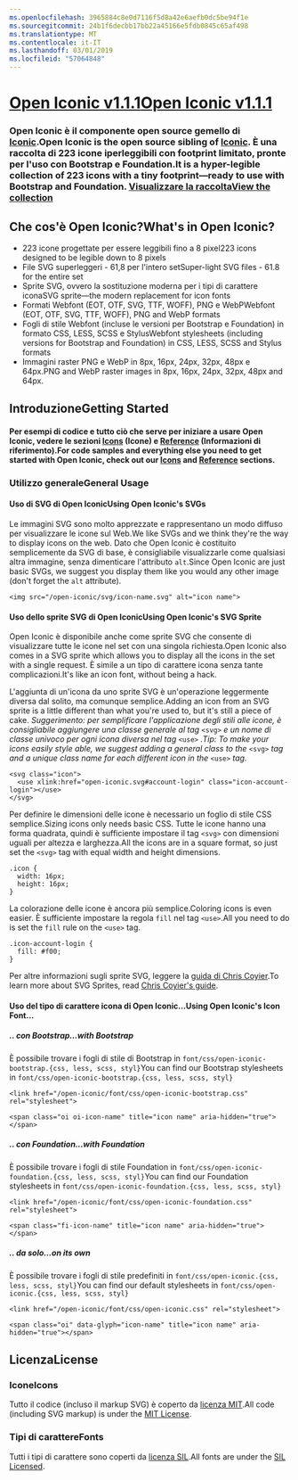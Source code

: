 ```yaml
---
ms.openlocfilehash: 3965884c8e0d7116f5d8a42e6aefb0dc5be94f1e
ms.sourcegitcommit: 24b1f6decbb17bb22a45166e5fdb0845c65af498
ms.translationtype: MT
ms.contentlocale: it-IT
ms.lasthandoff: 03/01/2019
ms.locfileid: "57064848"
---
```

<a name="open-iconic-v111httpuseiconiccomopen"></a>[<span data-ttu-id="60e49-101">Open Iconic v1.1.1</span><span class="sxs-lookup"><span data-stu-id="60e49-101">Open Iconic v1.1.1</span></span>](http://useiconic.com/open)
===========

### <a name="open-iconic-is-the-open-source-sibling-of-iconichttpuseiconiccom-it-is-a-hyper-legible-collection-of-223-icons-with-a-tiny-footprintmdashready-to-use-with-bootstrap-and-foundation-view-the-collectionhttpuseiconiccomopenicons"></a><span data-ttu-id="60e49-102">Open Iconic è il componente open source gemello di [Iconic](http://useiconic.com).</span><span class="sxs-lookup"><span data-stu-id="60e49-102">Open Iconic is the open source sibling of [Iconic](http://useiconic.com).</span></span> <span data-ttu-id="60e49-103">È una raccolta di 223 icone iperleggibili con footprint limitato, pronte per l'uso con Bootstrap e Foundation.</span><span class="sxs-lookup"><span data-stu-id="60e49-103">It is a hyper-legible collection of 223 icons with a tiny footprint&mdash;ready to use with Bootstrap and Foundation.</span></span> [<span data-ttu-id="60e49-104">Visualizzare la raccolta</span><span class="sxs-lookup"><span data-stu-id="60e49-104">View the collection</span></span>](http://useiconic.com/open#icons)



## <a name="whats-in-open-iconic"></a><span data-ttu-id="60e49-105">Che cos'è Open Iconic?</span><span class="sxs-lookup"><span data-stu-id="60e49-105">What's in Open Iconic?</span></span>

* <span data-ttu-id="60e49-106">223 icone progettate per essere leggibili fino a 8 pixel</span><span class="sxs-lookup"><span data-stu-id="60e49-106">223 icons designed to be legible down to 8 pixels</span></span>
* <span data-ttu-id="60e49-107">File SVG superleggeri - 61,8 per l'intero set</span><span class="sxs-lookup"><span data-stu-id="60e49-107">Super-light SVG files - 61.8 for the entire set</span></span> 
* <span data-ttu-id="60e49-108">Sprite SVG, ovvero la sostituzione moderna per i tipi di carattere icona</span><span class="sxs-lookup"><span data-stu-id="60e49-108">SVG sprite&mdash;the modern replacement for icon fonts</span></span>
* <span data-ttu-id="60e49-109">Formati Webfont (EOT, OTF, SVG, TTF, WOFF), PNG e WebP</span><span class="sxs-lookup"><span data-stu-id="60e49-109">Webfont (EOT, OTF, SVG, TTF, WOFF), PNG and WebP formats</span></span>
* <span data-ttu-id="60e49-110">Fogli di stile Webfont (incluse le versioni per Bootstrap e Foundation) in formato CSS, LESS, SCSS e Stylus</span><span class="sxs-lookup"><span data-stu-id="60e49-110">Webfont stylesheets (including versions for Bootstrap and Foundation) in CSS, LESS, SCSS and Stylus formats</span></span>
* <span data-ttu-id="60e49-111">Immagini raster PNG e WebP in 8px, 16px, 24px, 32px, 48px e 64px.</span><span class="sxs-lookup"><span data-stu-id="60e49-111">PNG and WebP raster images in 8px, 16px, 24px, 32px, 48px and 64px.</span></span>


## <a name="getting-started"></a><span data-ttu-id="60e49-112">Introduzione</span><span class="sxs-lookup"><span data-stu-id="60e49-112">Getting Started</span></span>

#### <a name="for-code-samples-and-everything-else-you-need-to-get-started-with-open-iconic-check-out-our-iconshttpuseiconiccomopenicons-and-referencehttpuseiconiccomopenreference-sections"></a><span data-ttu-id="60e49-113">Per esempi di codice e tutto ciò che serve per iniziare a usare Open Iconic, vedere le sezioni [Icons](http://useiconic.com/open#icons) (Icone) e [Reference](http://useiconic.com/open#reference) (Informazioni di riferimento).</span><span class="sxs-lookup"><span data-stu-id="60e49-113">For code samples and everything else you need to get started with Open Iconic, check out our [Icons](http://useiconic.com/open#icons) and [Reference](http://useiconic.com/open#reference) sections.</span></span>

### <a name="general-usage"></a><span data-ttu-id="60e49-114">Utilizzo generale</span><span class="sxs-lookup"><span data-stu-id="60e49-114">General Usage</span></span>

#### <a name="using-open-iconics-svgs"></a><span data-ttu-id="60e49-115">Uso di SVG di Open Iconic</span><span class="sxs-lookup"><span data-stu-id="60e49-115">Using Open Iconic's SVGs</span></span>

<span data-ttu-id="60e49-116">Le immagini SVG sono molto apprezzate e rappresentano un modo diffuso per visualizzare le icone sul Web.</span><span class="sxs-lookup"><span data-stu-id="60e49-116">We like SVGs and we think they're the way to display icons on the web.</span></span> <span data-ttu-id="60e49-117">Dato che Open Iconic è costituito semplicemente da SVG di base, è consigliabile visualizzarle come qualsiasi altra immagine, senza dimenticare l'attributo `alt`.</span><span class="sxs-lookup"><span data-stu-id="60e49-117">Since Open Iconic are just basic SVGs, we suggest you display them like you would any other image (don't forget the `alt` attribute).</span></span>

```
<img src="/open-iconic/svg/icon-name.svg" alt="icon name">
```

#### <a name="using-open-iconics-svg-sprite"></a><span data-ttu-id="60e49-118">Uso dello sprite SVG di Open Iconic</span><span class="sxs-lookup"><span data-stu-id="60e49-118">Using Open Iconic's SVG Sprite</span></span>

<span data-ttu-id="60e49-119">Open Iconic è disponibile anche come sprite SVG che consente di visualizzare tutte le icone nel set con una singola richiesta.</span><span class="sxs-lookup"><span data-stu-id="60e49-119">Open Iconic also comes in a SVG sprite which allows you to display all the icons in the set with a single request.</span></span> <span data-ttu-id="60e49-120">È simile a un tipo di carattere icona senza tante complicazioni.</span><span class="sxs-lookup"><span data-stu-id="60e49-120">It's like an icon font, without being a hack.</span></span>

<span data-ttu-id="60e49-121">L'aggiunta di un'icona da uno sprite SVG è un'operazione leggermente diversa dal solito, ma comunque semplice.</span><span class="sxs-lookup"><span data-stu-id="60e49-121">Adding an icon from an SVG sprite is a little different than what you're used to, but it's still a piece of cake.</span></span> <span data-ttu-id="60e49-122">*Suggerimento: per semplificare l'applicazione degli stili alle icone, è consigliabile aggiungere una classe generale al tag*  `<svg>` *e un nome di classe univoco per ogni icona diversa nel tag*  `<use>` *.*</span><span class="sxs-lookup"><span data-stu-id="60e49-122">*Tip: To make your icons easily style able, we suggest adding a general class to the* `<svg>` *tag and a unique class name for each different icon in the* `<use>` *tag.*</span></span>  

```
<svg class="icon">
  <use xlink:href="open-iconic.svg#account-login" class="icon-account-login"></use>
</svg>
```

<span data-ttu-id="60e49-123">Per definire le dimensioni delle icone è necessario un foglio di stile CSS semplice.</span><span class="sxs-lookup"><span data-stu-id="60e49-123">Sizing icons only needs basic CSS.</span></span> <span data-ttu-id="60e49-124">Tutte le icone hanno una forma quadrata, quindi è sufficiente impostare il tag `<svg>` con dimensioni uguali per altezza e larghezza.</span><span class="sxs-lookup"><span data-stu-id="60e49-124">All the icons are in a square format, so just set the `<svg>` tag with equal width and height dimensions.</span></span>

```
.icon {
  width: 16px;
  height: 16px;
}
```

<span data-ttu-id="60e49-125">La colorazione delle icone è ancora più semplice.</span><span class="sxs-lookup"><span data-stu-id="60e49-125">Coloring icons is even easier.</span></span> <span data-ttu-id="60e49-126">È sufficiente impostare la regola `fill` nel tag `<use>`.</span><span class="sxs-lookup"><span data-stu-id="60e49-126">All you need to do is set the `fill` rule on the `<use>` tag.</span></span>

```
.icon-account-login {
  fill: #f00;
}
```

<span data-ttu-id="60e49-127">Per altre informazioni sugli sprite SVG, leggere la [guida di Chris Coyier](http://css-tricks.com/svg-sprites-use-better-icon-fonts/).</span><span class="sxs-lookup"><span data-stu-id="60e49-127">To learn more about SVG Sprites, read [Chris Coyier's guide](http://css-tricks.com/svg-sprites-use-better-icon-fonts/).</span></span>

#### <a name="using-open-iconics-icon-font"></a><span data-ttu-id="60e49-128">Uso del tipo di carattere icona di Open Iconic...</span><span class="sxs-lookup"><span data-stu-id="60e49-128">Using Open Iconic's Icon Font...</span></span>


##### <a name="with-bootstrap"></a><span data-ttu-id="60e49-129">.. con Bootstrap</span><span class="sxs-lookup"><span data-stu-id="60e49-129">…with Bootstrap</span></span>

<span data-ttu-id="60e49-130">È possibile trovare i fogli di stile di Bootstrap in `font/css/open-iconic-bootstrap.{css, less, scss, styl}`</span><span class="sxs-lookup"><span data-stu-id="60e49-130">You can find our Bootstrap stylesheets in `font/css/open-iconic-bootstrap.{css, less, scss, styl}`</span></span>


```
<link href="/open-iconic/font/css/open-iconic-bootstrap.css" rel="stylesheet">
```


```
<span class="oi oi-icon-name" title="icon name" aria-hidden="true"></span>
```

##### <a name="with-foundation"></a><span data-ttu-id="60e49-131">.. con Foundation</span><span class="sxs-lookup"><span data-stu-id="60e49-131">…with Foundation</span></span>

<span data-ttu-id="60e49-132">È possibile trovare i fogli di stile Foundation in `font/css/open-iconic-foundation.{css, less, scss, styl}`</span><span class="sxs-lookup"><span data-stu-id="60e49-132">You can find our Foundation stylesheets in `font/css/open-iconic-foundation.{css, less, scss, styl}`</span></span>

```
<link href="/open-iconic/font/css/open-iconic-foundation.css" rel="stylesheet">
```


```
<span class="fi-icon-name" title="icon name" aria-hidden="true"></span>
```

##### <a name="on-its-own"></a><span data-ttu-id="60e49-133">.. da solo</span><span class="sxs-lookup"><span data-stu-id="60e49-133">…on its own</span></span>

<span data-ttu-id="60e49-134">È possibile trovare i fogli di stile predefiniti in `font/css/open-iconic.{css, less, scss, styl}`</span><span class="sxs-lookup"><span data-stu-id="60e49-134">You can find our default stylesheets in `font/css/open-iconic.{css, less, scss, styl}`</span></span>

```
<link href="/open-iconic/font/css/open-iconic.css" rel="stylesheet">
```

```
<span class="oi" data-glyph="icon-name" title="icon name" aria-hidden="true"></span>
```


## <a name="license"></a><span data-ttu-id="60e49-135">Licenza</span><span class="sxs-lookup"><span data-stu-id="60e49-135">License</span></span>

### <a name="icons"></a><span data-ttu-id="60e49-136">Icone</span><span class="sxs-lookup"><span data-stu-id="60e49-136">Icons</span></span>

<span data-ttu-id="60e49-137">Tutto il codice (incluso il markup SVG) è coperto da [licenza MIT](http://opensource.org/licenses/MIT).</span><span class="sxs-lookup"><span data-stu-id="60e49-137">All code (including SVG markup) is under the [MIT License](http://opensource.org/licenses/MIT).</span></span>

### <a name="fonts"></a><span data-ttu-id="60e49-138">Tipi di carattere</span><span class="sxs-lookup"><span data-stu-id="60e49-138">Fonts</span></span>

<span data-ttu-id="60e49-139">Tutti i tipi di carattere sono coperti da [licenza SIL](http://scripts.sil.org/cms/scripts/page.php?item_id=OFL_web).</span><span class="sxs-lookup"><span data-stu-id="60e49-139">All fonts are under the [SIL Licensed](http://scripts.sil.org/cms/scripts/page.php?item_id=OFL_web).</span></span>

